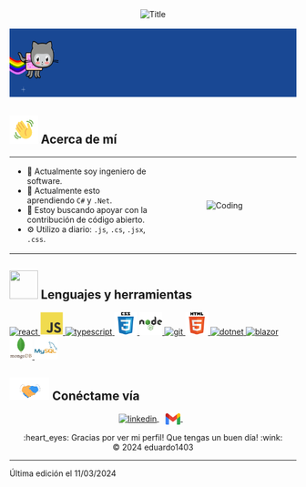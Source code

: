 <div align="center">
  <img src="https://readme-typing-svg.herokuapp.com?font=Architects+Daughter&color=%2338C2FF&size=50&center=true&vCenter=true&height=60&width=700&lines=!Holaa!+Soy+Eduardo+Hernandez;Bienvenido+a+mi+perfil!" alt="Title"></img>
</div>

<br>

<div align="center">
    <img src="https://raw.githubusercontent.com/ashu-guo/ashu-guo/master/assets/fly.webp" height="120px" />
</div>

## <img src="https://raw.githubusercontent.com/ashu-guo/ashu-guo/main/assets/wave.gif" width="50px" height="50px"></img> Acerca de mí

<table align="center">
<tr border="none">
<td width="50%" align="left">

- 🔭 Actualmente soy ingeniero de software.
- 🌱 Actualmente esto aprendiendo `C#` y `.Net`.
- 🤔 Estoy buscando apoyar con la contribución de código abierto.
- ⚙️ Utilizo a diario: `.js`, `.cs`, `.jsx`, `.css`.

</td>
<td width="50%" align="center">
  <img align="center" alt="Coding" width="450" src="https://repository-images.githubusercontent.com/588181932/e36ec678-7984-4cdd-8e4c-a3932772ff8e">
</td>
</tr>
</table>

## <img src="https://media.giphy.com/media/M4NykXxUE0HAcK7UJ6/giphy.gif" width="50px" height="50px"></img> Lenguajes y herramientas

<p align="left">
    <a href="https://es.react.dev/" target="_blank" rel="noreferrer">
        <img
                src="https://raw.githubusercontent.com/facebook/react/main/fixtures/dom/public/react-logo.svg"
                alt="react"
                width="40"
                height="40"
        />
    </a>
    <a href="https://developer.mozilla.org/en-US/docs/Web/JavaScript" target="_blank" rel="noreferrer">
        <img
                src="https://raw.githubusercontent.com/devicons/devicon/master/icons/javascript/javascript-original.svg"
                alt="javascript"
                width="40"
                height="40"
        />
    </a>
    <a href="https://laravel.com" target="_blank" rel="noreferrer">
        <img
                src="https://raw.githubusercontent.com/laravel/art/master/logo-lockup/5%20SVG/2%20CMYK/1%20Full%20Color/laravel-logolockup-cmyk-red.svg"
                alt="typescript"
                width="40"
                height="40"
        />
    </a>
    <a href="https://www.w3schools.com/css/" target="_blank" rel="noreferrer">
        <img
                src="https://raw.githubusercontent.com/devicons/devicon/master/icons/css3/css3-original-wordmark.svg"
                alt="css3"
                width="40"
                height="40"
        />
    </a>
    <a href="https://nodejs.org" target="_blank" rel="noreferrer">
        <img
                src="https://raw.githubusercontent.com/devicons/devicon/master/icons/nodejs/nodejs-original-wordmark.svg"
                alt="nodejs"
                width="40"
                height="40"
        />
    </a>
    <a href="https://git-scm.com/" target="_blank" rel="noreferrer">
        <img src="https://www.vectorlogo.zone/logos/git-scm/git-scm-icon.svg" alt="git" width="40" height="40" />
    </a>
    <a href="https://www.w3.org/html/" target="_blank" rel="noreferrer">
        <img
                src="https://raw.githubusercontent.com/devicons/devicon/master/icons/html5/html5-original-wordmark.svg"
                alt="html5"
                width="40"
                height="40"
        />
    </a>
    <a href="https://dotnet.microsoft.com/es-es/languages/csharp" target="_blank" rel="noreferrer">
        <img
                src="https://raw.githubusercontent.com/dotnet/brand/main/logo/dotnet-logo.svg"
                alt="dotnet"
                width="40"
                height="40"
        />
    </a>
    <a href="https://dotnet.microsoft.com/apps/aspnet/web-apps/client" target="_blank" rel="noreferrer">
        <img
                src="https://adrientorris.github.io/wwwroot/images/blazor/logo-blazor.png"
                alt="blazor"
                width="40"
                height="40"
        />
    </a>
    <a href="https://www.mongodb.com/" target="_blank" rel="noreferrer">
        <img
                src="https://raw.githubusercontent.com/devicons/devicon/master/icons/mongodb/mongodb-original-wordmark.svg"
                alt="mongodb"
                width="40"
                height="40"
        />
    </a>
    <a href="https://www.mysql.com/" target="_blank" rel="noreferrer">
        <img
                src="https://raw.githubusercontent.com/devicons/devicon/master/icons/mysql/mysql-original-wordmark.svg"
                alt="mysql"
                width="40"
                height="40"
        />
    </a>
</p>

## <img src='https://raw.githubusercontent.com/ashu-guo/ashu-guo/main/assets/handshake.gif' width="70px" height="40px"> Conéctame vía

<p align="center">
  <a href="https://www.linkedin.com/in/eduardo-nicolas-hernandez-monta%C3%B1o-70471430a/" target="_blank">
    <img align="center" alt="linkedin" width="24px" src="https://raw.githubusercontent.com/dheereshagrwal/colored-icons/master/public/logos/linkedin/linkedin-horizontal.svg" />
  </a> &nbsp;&nbsp;

  <a href="mailto:eduardo1403hm@gmail.com" >
    <img align="center" alt="gmail" width="26px" src="https://raw.githubusercontent.com/ashu-guo/ashu-guo/master/assets/gmail.svg" />
  </a> &nbsp;&nbsp;
<p>


<div align="center">
  :heart_eyes: Gracias por ver mi perfil! Que tengas un buen día! :wink: <br/>
  &copy; 2024 eduardo1403
</div>


---

Última edición el 11/03/2024
